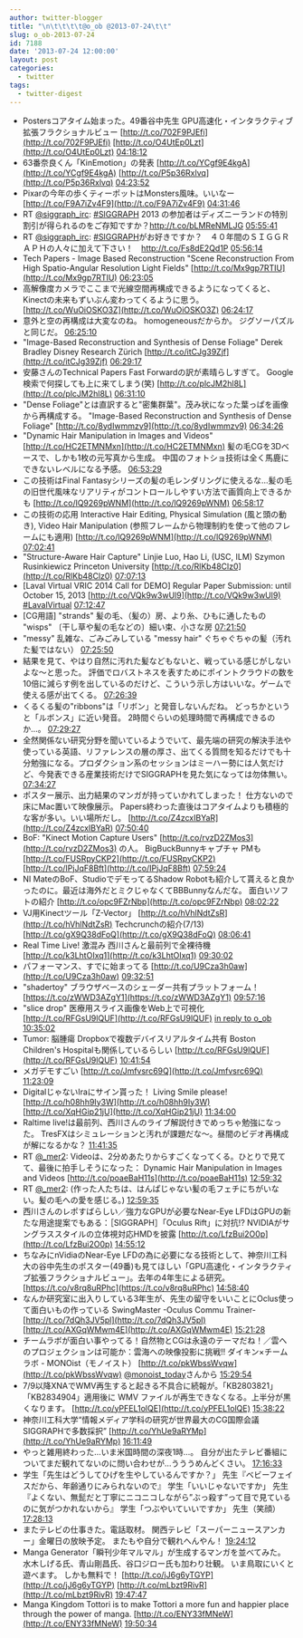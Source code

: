 ```yaml
---
author: twitter-blogger
title: "\n\t\t\t\t@o_ob @2013-07-24\t\t"
slug: o_ob-2013-07-24
id: 7188
date: '2013-07-24 12:00:00'
layout: post
categories:
  - twitter
tags:
  - twitter-digest
---
```


*   Postersコアタイム始まった。49番谷中先生 GPU高速化・インタラクティブ拡張フラクショナルビュー [http://t.co/702F9PJEfi](http://t.co/702F9PJEfi) [http://t.co/O4UtEp0Lzt](http://t.co/O4UtEp0Lzt) [04:18:12](http://twitter.com/o_ob/statuses/359754334357049344)
*   63番奈良くん「KinEmotion」の発表 [http://t.co/YCgf9E4kgA](http://t.co/YCgf9E4kgA) [http://t.co/P5p36Rxlvq](http://t.co/P5p36Rxlvq) [04:23:52](http://twitter.com/o_ob/statuses/359755762723078144)
*   Pixarの今年の歩くティーポットはMonsters風味。いいなー [http://t.co/F9A7iZv4F9](http://t.co/F9A7iZv4F9) [04:31:46](http://twitter.com/o_ob/statuses/359757750529572864)
*   RT [@siggraph_irc](http://twitter.com/siggraph_irc): [#SIGGRAPH](http://search.twitter.com/search?q=%23SIGGRAPH) 2013 の参加者はディズニーランドの特別割引が得られるのをご存知ですか？http://t.co/bLMReNMLJG [05:55:41](http://twitter.com/o_ob/statuses/359778867948425218)
*   RT [@siggraph_irc](http://twitter.com/siggraph_irc): [#SIGGRAPH](http://search.twitter.com/search?q=%23SIGGRAPH)がお好きですか？　４０年間のＳＩＧＧＲＡＰＨの人々に加えて下さい！　http://t.co/Fs8dE2Qd1P [05:56:14](http://twitter.com/o_ob/statuses/359779006981222401)
*   Tech Papers - Image Based Reconstruction "Scene Reconstruction From High Spatio-Angular Resolution Light Fields" [http://t.co/Mx9gp7RTIU](http://t.co/Mx9gp7RTIU) [06:23:05](http://twitter.com/o_ob/statuses/359785766945177601)
*   高解像度カメラでここまで光線空間再構成できるようになってくると、Kinectの未来もずいぶん変わってくるように思う。 [http://t.co/WuOiOSKO3Z](http://t.co/WuOiOSKO3Z) [06:24:17](http://twitter.com/o_ob/statuses/359786067936804865)
*   意外と空の再構成は大変なのね。 homogeneousだからか。 ジグソーパズルと同じだ。 [06:25:10](http://twitter.com/o_ob/statuses/359786290906009602)
*   "Image-Based Reconstruction and Synthesis of Dense Foliage" Derek Bradley Disney Research Zürich [http://t.co/itCJg39Zjf](http://t.co/itCJg39Zjf) [06:29:17](http://twitter.com/o_ob/statuses/359787326026694656)
*   安藤さんのTechnical Papers Fast Forwardの訳が素晴らしすぎて。 Google検索で何探しても上に来てしまう(笑) [http://t.co/plcJM2hl8L](http://t.co/plcJM2hl8L) [06:31:10](http://twitter.com/o_ob/statuses/359787798422757377)
*   "Dense Foliage"とは直訳すると"密集群葉"。茂み状になった葉っぱを画像から再構成する。 "Image-Based Reconstruction and Synthesis of Dense Foliage" [http://t.co/8ydIwmmzv9](http://t.co/8ydIwmmzv9) [06:34:26](http://twitter.com/o_ob/statuses/359788621961764864)
*   "Dynamic Hair Manipulation in Images and Videos" [http://t.co/HC2ETMNMxn](http://t.co/HC2ETMNMxn) 髪の毛CGを3Dベースで、しかも1枚の元写真から生成。 中国のフォトショ技術は全く馬鹿にできないレベルになる予感。 [06:53:29](http://twitter.com/o_ob/statuses/359793416219017216)
*   この技術はFinal Fantasyシリーズの髪の毛レンダリングに使えるな…髪の毛の旧世代風味なリアリティがコントロールしやすい方法で画質向上できるかも [http://t.co/lQ9269pWNM](http://t.co/lQ9269pWNM) [06:58:17](http://twitter.com/o_ob/statuses/359794623553601537)
*   この技術の応用 Interactive Hair Editing, Physical Simulation (風と頭の動き), Video Hair Manipulation (参照フレームから物理制約を使って他のフレームにも適用) [http://t.co/lQ9269pWNM](http://t.co/lQ9269pWNM) [07:02:41](http://twitter.com/o_ob/statuses/359795732326264832)
*   "Structure-Aware Hair Capture" Linjie Luo, Hao Li, (USC, ILM) Szymon Rusinkiewicz Princeton University [http://t.co/RlKb48Clz0](http://t.co/RlKb48Clz0) [07:07:13](http://twitter.com/o_ob/statuses/359796873172746241)
*   [Laval Virtual VRIC 2014 Call for DEMO] Regular Paper Submission: until October 15, 2013 [http://t.co/VQk9w3wUl9](http://t.co/VQk9w3wUl9) [#LavalVirtual](http://search.twitter.com/search?q=%23LavalVirtual) [07:12:47](http://twitter.com/o_ob/statuses/359798273957044228)
*   [CG用語] "strands" 髪の毛、（髪の）房、より糸、ひもに通したもの "wisps" 〔干し草や髪の毛などの〕細い束、小さな房 [07:21:50](http://twitter.com/o_ob/statuses/359800551438958593)
*   "messy" 乱雑な、ごみごみしている "messy hair" ぐちゃぐちゃの髪（汚れた髪ではない） [07:25:50](http://twitter.com/o_ob/statuses/359801556880736258)
*   結果を見て、やはり自然に汚れた髪などもないと、戦っている感じがしないよな〜と思った。 評価でロバストネスを表すためにポイントクラウドの数を10倍に減らす例を出しているのだけど、こういう示し方はいいな。ゲームで使える感が出てくる。 [07:26:39](http://twitter.com/o_ob/statuses/359801760640012288)
*   くるくる髪の"ribbons"は「リボン」と発音しないんだね。 どっちかというと「ルボンス」に近い発音。 2時間ぐらいの処理時間で再構成できるのか…。 [07:29:27](http://twitter.com/o_ob/statuses/359802465366978560)
*   全然関係ない研究分野を聞いているようでいて、最先端の研究の解決手法や使っている英語、リファレンスの層の厚さ、出てくる質問を知るだけでも十分勉強になる。プロダクション系のセッションはミーハー勢には人気だけど、今発表できる産業技術だけでSIGGRAPHを見た気になっては勿体無い。 [07:34:27](http://twitter.com/o_ob/statuses/359803726749372416)
*   ポスター展示、出力結果のマンガが持っていかれてしまった！ 仕方ないので床にMac置いて映像展示。 Papers終わった直後はコアタイムよりも積極的な客が多い。いい場所だし。 [http://t.co/Z4zcxIBYaR](http://t.co/Z4zcxIBYaR) [07:50:40](http://twitter.com/o_ob/statuses/359807804086820865)
*   BoF: "Kinect Motion Capture Users" [http://t.co/rvzD2ZMos3](http://t.co/rvzD2ZMos3) の人。 BigBuckBunnyキャプチャ PMも [http://t.co/FUSRpyCKP2](http://t.co/FUSRpyCKP2) [http://t.co/IPjJqF8Bft](http://t.co/IPjJqF8Bft) [07:59:24](http://twitter.com/o_ob/statuses/359810002250240000)
*   NI MateのBoF、StudioでデモってるShadow Robotも紹介して貰えると良かったのに。最近は海外だとミクじゃなくてBBBunnyなんだな。 面白いソフトの紹介 [http://t.co/opc9FZrNbp](http://t.co/opc9FZrNbp) [08:02:22](http://twitter.com/o_ob/statuses/359810750052716545)
*   VJ用Kinectツール「Z-Vector」 [http://t.co/hVhlNdtZsR](http://t.co/hVhlNdtZsR) Techcrunchの紹介(7/13) [http://t.co/gX9Q38dFoQ](http://t.co/gX9Q38dFoQ) [08:06:41](http://twitter.com/o_ob/statuses/359811835572137985)
*   Real Time Live! 激混み 西川さんと最前列で全裸待機 [http://t.co/k3LhtOIxq1](http://t.co/k3LhtOIxq1) [09:30:02](http://twitter.com/o_ob/statuses/359832811760386050)
*   パフォーマンス、すでに始まってる [http://t.co/U9Cza3h0aw](http://t.co/U9Cza3h0aw) [09:32:51](http://twitter.com/o_ob/statuses/359833521684090880)
*   "shadertoy" ブラウザベースのシェーダー共有プラットフォーム！ [https://t.co/zWWD3AZgY1](https://t.co/zWWD3AZgY1) [09:57:16](http://twitter.com/o_ob/statuses/359839665274101760)
*   "slice drop" 医療用スライス画像をWeb上で可視化 [http://t.co/RFGsU9lQUF](http://t.co/RFGsU9lQUF) [in reply to o_ob](http://twitter.com/o_ob/statuses/359839665274101760) [10:35:02](http://twitter.com/o_ob/statuses/359849171760586756)
*   Tumor: 脳腫瘍 Dropboxで複数デバイスリアルタイム共有 Boston Children's Hospitalも関係しているらしい [http://t.co/RFGsU9lQUF](http://t.co/RFGsU9lQUF) [10:41:54](http://twitter.com/o_ob/statuses/359850896345145345)
*   メガデモすごい [http://t.co/Jmfvsrc69Q](http://t.co/Jmfvsrc69Q) [11:23:09](http://twitter.com/o_ob/statuses/359861281014038528)
*   DigitalじゃないIraにサイン貰った！ Living Smile please! [http://t.co/h08hh9Iy3W](http://t.co/h08hh9Iy3W) [http://t.co/XqHGip21jU](http://t.co/XqHGip21jU) [11:34:00](http://twitter.com/o_ob/statuses/359864008934817792)
*   Raltime live!は最前列、西川さんのライブ解説付きでめっちゃ勉強になった。 TresFXはシミュレーションと汚れが課題だな～。昼間のビデオ再構成が解になるかな？ [11:41:35](http://twitter.com/o_ob/statuses/359865919448686592)
*   RT [@_mer2](http://twitter.com/_mer2): Videoは、2分めあたりからすごくなってくる。ひとりで見てて、最後に拍手しそうになった： Dynamic Hair Manipulation in Images and Videos [http://t.co/poaeBaH11s](http://t.co/poaeBaH11s) [12:59:32](http://twitter.com/o_ob/statuses/359885534115540992)
*   RT [@_mer2](http://twitter.com/_mer2): (作った人たちは、はんぱじゃない髪の毛フェチにちがいない。髪の毛への愛を感じる。) [12:59:35](http://twitter.com/o_ob/statuses/359885547193380864)
*   西川さんのレポすばらしい／強力なGPUが必要なNear-Eye LFDはGPUの新たな用途提案でもある：［SIGGRAPH］「Oculus Rift」に対抗!? NVIDIAがサングラススタイルの立体視対応HMDを披露 [http://t.co/LfzBui2O0p](http://t.co/LfzBui2O0p) [14:55:12](http://twitter.com/o_ob/statuses/359914644594372608)
*   ちなみにnVidiaのNear-Eye LFDの為に必要になる技術として、神奈川工科大の谷中先生のポスター(49番)も見てほしい「GPU高速化・インタラクティブ拡張フラクショナルビュー」。去年の4年生による研究。 [https://t.co/v8rq8uRPhc](https://t.co/v8rq8uRPhc) [14:58:40](http://twitter.com/o_ob/statuses/359915514706923522)
*   なんか研究室に出入りしている3年生が、先生の留守をいいことにOclus使って面白いもの作っている SwingMaster -Oculus Commu Trainer- [http://t.co/7dQh3JV5pl](http://t.co/7dQh3JV5pl) [http://t.co/AXGqWMwm4E](http://t.co/AXGqWMwm4E) [15:21:28](http://twitter.com/o_ob/statuses/359921255404679168)
*   チームラボが面白い事やってる！自然物とCGは永遠のテーマだね！／雲へのプロジェクションは可能か：雲海への映像投影に挑戦!! ダイキン×チームラボ - MONOist（モノイスト） [http://t.co/pkWbssWvqw](http://t.co/pkWbssWvqw) [@monoist_today](http://twitter.com/monoist_today)さんから [15:29:54](http://twitter.com/o_ob/statuses/359923376816525313)
*   7/9以降XNAでWMV再生すると起きる不具合に続報が。「KB2803821」「KB2834904」適用後に WMV ファイルが再生できなくなる。上半分が黒くなります。 [http://t.co/yPFEL1olQE](http://t.co/yPFEL1olQE) [15:38:22](http://twitter.com/o_ob/statuses/359925504809242625)
*   神奈川工科大学“情報メディア学科の研究が世界最大のCG国際会議SIGGRAPHで多数採択” [http://t.co/YhUe9aRYMp](http://t.co/YhUe9aRYMp) [16:11:49](http://twitter.com/o_ob/statuses/359933924014694400)
*   やっと雑用終わった…いま米国時間の深夜1時…。 自分が出たテレビ番組についてまだ観れてないのに問い合わせが…うううめんどくさい。 [17:16:33](http://twitter.com/o_ob/statuses/359950216033615872)
*   学生「先生はどうしてひげを生やしているんですか？」 先生『ベビーフェイスだから、年齢通りにみられないので』 学生「いいじゃないですか」 先生『よくない、無髭だと丁寧にニコニコしながら”ぶっ殺す”って目で見ているのに気がつかれないから』 学生「つぶやいていいですか」 先生（笑顔） [17:28:13](http://twitter.com/o_ob/statuses/359953153061425152)
*   またテレビの仕事きた。電話取材。 関西テレビ「スーパーニュースアンカー」金曜日の放映予定。 またもや自分で観れへんやん！ [19:24:12](http://twitter.com/o_ob/statuses/359982338567966720)
*   Manga Generator「瞬刊少年マルマル」が生成するマンガを並べてみた。 水木しげる氏、青山剛昌氏、谷口ジロー氏も加わり壮観。 いま鳥取にいくと遊べます。 しかも無料で！ [http://t.co/jJ6g6yTGYP](http://t.co/jJ6g6yTGYP) [http://t.co/mLbzt9RivR](http://t.co/mLbzt9RivR) [19:47:47](http://twitter.com/o_ob/statuses/359988273764003840)
*   Manga Kingdom Tottori is to make Tottori a more fun and happier place through the power of manga. [http://t.co/ENY33fMNeW](http://t.co/ENY33fMNeW) [19:50:34](http://twitter.com/o_ob/statuses/359988974149840897)